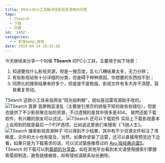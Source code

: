 ```yaml
---
title: 1M大小的小工具解决找影视资源难的问题
tags:
  - TSearch
  - 下载
  - 迅雷
id: '1452'
categories:
  - - 影音&amp;游戏
date: 2019-04-14 10:55:08
---
```


今天继续来分享一个叫做 **TSearch** 的PC小工具，主要用于如下场景：

1.  知道要找什么影视资源，但是一搜百度，乱七八糟结果太多，无力分辨；
2.  有些影视站有十分详细的分类，但是碍于种种原因，你想要的东西找不到；
3.  同质化的搜索结果有好多个，但是是不是枪版，影视文件有多大并不清楚，容易重复劳动。

TSearch 这款小工具来自网友"阳光般刺眼"，貌似是迅雷资源助手改的。 ![TSearch 首屏](https://i.loli.net/2019/04/14/5cb29e2cefc63.png) 首屏稍显凌乱（主要是引用页的排版不知何故有些错位），但是也提供了不少影视聚合站的资源，不过遗憾的是其中很多是404。 居然还能下载软件，有兴趣的朋友可以试试。 ![TSearch 还可以下载软件](https://i.loli.net/2019/04/14/5cb29eaf4acdf.png) 实际上下载影视基本上会用到的就是最后一个P2P选项，比如说这里我们来搜索《飞驰人生》。 ![TSearch 搜索影视资源种子](https://i.loli.net/2019/04/14/5cb29f07180cc.png) 可以得到不少结果，其中有不少资源文件标注了清晰度，文件的大小也有提及，当然，如果你安装了迅雷，还可以直接用预览边下边看，如果只是为下载需求的话，可以试试菊座推荐过的 [Ayu 版经典迅雷5](https://jubuzz.pipipan.com/fs/18034009-326221927)。 TSearch 的下载可以到[菊部的分享盘](https://jubuzz.pipipan.com/fs/18034009-365433614)，如在其他平台看到本文请使用搜索引擎搜索菊部制造，避免链接被吞，如有侵权请联系站长删除。